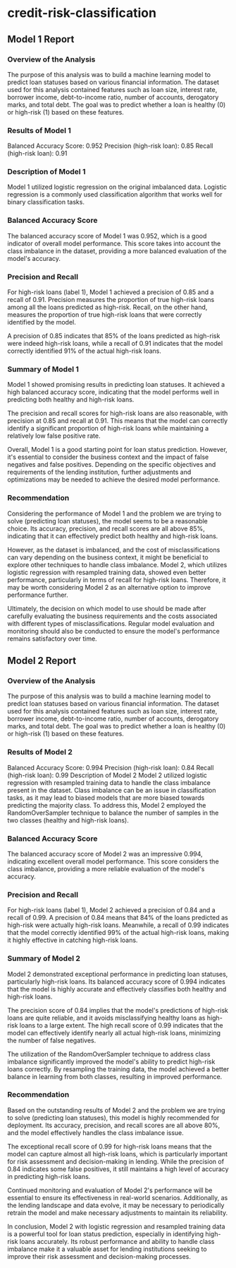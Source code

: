 # credit-risk-classification

## Model 1 Report
### Overview of the Analysis
The purpose of this analysis was to build a machine learning model to predict loan statuses based on various financial information. The dataset used for this analysis contained features such as loan size, interest rate, borrower income, debt-to-income ratio, number of accounts, derogatory marks, and total debt. The goal was to predict whether a loan is healthy (0) or high-risk (1) based on these features.

### Results of Model 1
Balanced Accuracy Score: 0.952
Precision (high-risk loan): 0.85
Recall (high-risk loan): 0.91
### Description of Model 1
Model 1 utilized logistic regression on the original imbalanced data. Logistic regression is a commonly used classification algorithm that works well for binary classification tasks.

### Balanced Accuracy Score
The balanced accuracy score of Model 1 was 0.952, which is a good indicator of overall model performance. This score takes into account the class imbalance in the dataset, providing a more balanced evaluation of the model's accuracy.

### Precision and Recall
For high-risk loans (label 1), Model 1 achieved a precision of 0.85 and a recall of 0.91. Precision measures the proportion of true high-risk loans among all the loans predicted as high-risk. Recall, on the other hand, measures the proportion of true high-risk loans that were correctly identified by the model.

A precision of 0.85 indicates that 85% of the loans predicted as high-risk were indeed high-risk loans, while a recall of 0.91 indicates that the model correctly identified 91% of the actual high-risk loans.

### Summary of Model 1
Model 1 showed promising results in predicting loan statuses. It achieved a high balanced accuracy score, indicating that the model performs well in predicting both healthy and high-risk loans.

The precision and recall scores for high-risk loans are also reasonable, with precision at 0.85 and recall at 0.91. This means that the model can correctly identify a significant proportion of high-risk loans while maintaining a relatively low false positive rate.

Overall, Model 1 is a good starting point for loan status prediction. However, it's essential to consider the business context and the impact of false negatives and false positives. Depending on the specific objectives and requirements of the lending institution, further adjustments and optimizations may be needed to achieve the desired model performance.

### Recommendation
Considering the performance of Model 1 and the problem we are trying to solve (predicting loan statuses), the model seems to be a reasonable choice. Its accuracy, precision, and recall scores are all above 85%, indicating that it can effectively predict both healthy and high-risk loans.

However, as the dataset is imbalanced, and the cost of misclassifications can vary depending on the business context, it might be beneficial to explore other techniques to handle class imbalance. Model 2, which utilizes logistic regression with resampled training data, showed even better performance, particularly in terms of recall for high-risk loans. Therefore, it may be worth considering Model 2 as an alternative option to improve performance further.

Ultimately, the decision on which model to use should be made after carefully evaluating the business requirements and the costs associated with different types of misclassifications. Regular model evaluation and monitoring should also be conducted to ensure the model's performance remains satisfactory over time.

## Model 2 Report

### Overview of the Analysis
The purpose of this analysis was to build a machine learning model to predict loan statuses based on various financial information. The dataset used for this analysis contained features such as loan size, interest rate, borrower income, debt-to-income ratio, number of accounts, derogatory marks, and total debt. The goal was to predict whether a loan is healthy (0) or high-risk (1) based on these features.

### Results of Model 2
Balanced Accuracy Score: 0.994
Precision (high-risk loan): 0.84
Recall (high-risk loan): 0.99
Description of Model 2
Model 2 utilized logistic regression with resampled training data to handle the class imbalance present in the dataset. Class imbalance can be an issue in classification tasks, as it may lead to biased models that are more biased towards predicting the majority class. To address this, Model 2 employed the RandomOverSampler technique to balance the number of samples in the two classes (healthy and high-risk loans).

### Balanced Accuracy Score
The balanced accuracy score of Model 2 was an impressive 0.994, indicating excellent overall model performance. This score considers the class imbalance, providing a more reliable evaluation of the model's accuracy.

### Precision and Recall
For high-risk loans (label 1), Model 2 achieved a precision of 0.84 and a recall of 0.99. A precision of 0.84 means that 84% of the loans predicted as high-risk were actually high-risk loans. Meanwhile, a recall of 0.99 indicates that the model correctly identified 99% of the actual high-risk loans, making it highly effective in catching high-risk loans.

### Summary of Model 2
Model 2 demonstrated exceptional performance in predicting loan statuses, particularly high-risk loans. Its balanced accuracy score of 0.994 indicates that the model is highly accurate and effectively classifies both healthy and high-risk loans.

The precision score of 0.84 implies that the model's predictions of high-risk loans are quite reliable, and it avoids misclassifying healthy loans as high-risk loans to a large extent. The high recall score of 0.99 indicates that the model can effectively identify nearly all actual high-risk loans, minimizing the number of false negatives.

The utilization of the RandomOverSampler technique to address class imbalance significantly improved the model's ability to predict high-risk loans correctly. By resampling the training data, the model achieved a better balance in learning from both classes, resulting in improved performance.

### Recommendation
Based on the outstanding results of Model 2 and the problem we are trying to solve (predicting loan statuses), this model is highly recommended for deployment. Its accuracy, precision, and recall scores are all above 80%, and the model effectively handles the class imbalance issue.

The exceptional recall score of 0.99 for high-risk loans means that the model can capture almost all high-risk loans, which is particularly important for risk assessment and decision-making in lending. While the precision of 0.84 indicates some false positives, it still maintains a high level of accuracy in predicting high-risk loans.

Continued monitoring and evaluation of Model 2's performance will be essential to ensure its effectiveness in real-world scenarios. Additionally, as the lending landscape and data evolve, it may be necessary to periodically retrain the model and make necessary adjustments to maintain its reliability.

In conclusion, Model 2 with logistic regression and resampled training data is a powerful tool for loan status prediction, especially in identifying high-risk loans accurately. Its robust performance and ability to handle class imbalance make it a valuable asset for lending institutions seeking to improve their risk assessment and decision-making processes.
